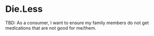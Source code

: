 # Die.Less
TBD: As a consumer, I want to ensure my family members do not get medications that are not good for me/them.
